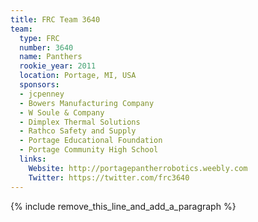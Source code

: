 ```yaml
---
title: FRC Team 3640
team:
  type: FRC
  number: 3640
  name: Panthers
  rookie_year: 2011
  location: Portage, MI, USA
  sponsors:
  - jcpenney
  - Bowers Manufacturing Company
  - W Soule & Company
  - Dimplex Thermal Solutions
  - Rathco Safety and Supply
  - Portage Educational Foundation
  - Portage Community High School
  links:
    Website: http://portagepantherrobotics.weebly.com
    Twitter: https://twitter.com/frc3640
---
```


{% include remove_this_line_and_add_a_paragraph %}